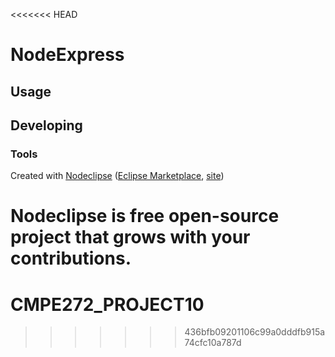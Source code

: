 <<<<<<< HEAD


# NodeExpress



## Usage



## Developing



### Tools

Created with [Nodeclipse](https://github.com/Nodeclipse/nodeclipse-1)
 ([Eclipse Marketplace](http://marketplace.eclipse.org/content/nodeclipse), [site](http://www.nodeclipse.org))   

Nodeclipse is free open-source project that grows with your contributions.
=======
# CMPE272_PROJECT10
>>>>>>> 436bfb09201106c99a0dddfb915a74cfc10a787d
